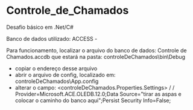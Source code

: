 # Controle_de_Chamados
Desafio básico em .Net/C#

Banco de dados utilizado: ACCESS - 

Para funcionamento, localizar o arquivo do banco de dados: Controle de Chamados.accdb que estará na pasta: controleDeChamados\bin\Debug
- copiar o endereço desse arquivo
- abrir o arquivo de config, localizado em: controleDeChamados\App.config
- alterar o campo: <controleDeChamados.Properties.Settings> / <setting name="conexao2" serializeAs="String"> / 
<value>Provider=Microsoft.ACE.OLEDB.12.0;Data Source="tirar as aspas e colocar o caminho do banco aqui";Persist Security Info=False;
